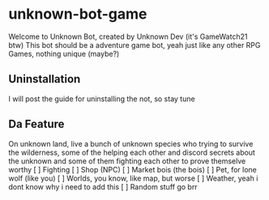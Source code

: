 # unknown-bot-game
Welcome to Unknown Bot, created by Unknown Dev (it's GameWatch21 btw)
This bot should be a adventure game bot, yeah just like any other RPG Games, nothing unique (maybe?)

## Uninstallation
I will post the guide for uninstalling the not, so stay tune

## Da Feature
On unknown land, live a bunch of unknown species who trying to survive the wilderness, some of the helping each other and discord secrets about the unknown
and some of them fighting each other to prove themselve worthy
[ ] Fighting
[ ] Shop (NPC)
[ ] Market bois (the bois)
[ ] Pet, for lone wolf (like you)
[ ] Worlds, you know, like map, but worse
[ ] Weather, yeah i dont know why i need to add this
[ ] Random stuff go brr